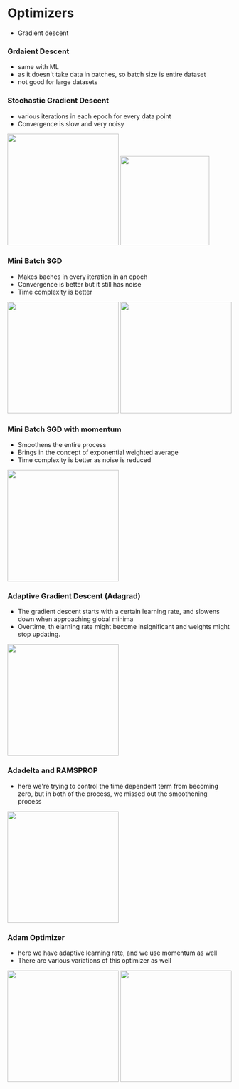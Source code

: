 # Optimizers
- Gradient descent

### Grdaient Descent
- same with ML
- as it doesn't take data in batches, so batch size is entire dataset
- not good for large datasets

### Stochastic Gradient Descent
- various iterations in each epoch for every data point
- Convergence is slow and very noisy
<img src = "https://github.com/kunalpaliwal13/60-Hours-of-ML/assets/143526414/0f9a8eb7-71ea-4e74-9685-8493baa457cc" height = "250p" alt= " ">
<img src = "https://github.com/kunalpaliwal13/60-Hours-of-ML/assets/143526414/d45373b0-758d-44fd-bdd4-4a1e3323b952" height = "200p" alt= " ">




### Mini Batch SGD
- Makes baches in every iteration in an epoch 
- Convergence is better but it still has noise
- Time complexity is better

<img src = "https://github.com/kunalpaliwal13/60-Hours-of-ML/assets/143526414/eb0dee27-9ab4-4b6a-b8bb-d49e02499b4e" height = "250p" alt= " ">
<img src = "https://github.com/kunalpaliwal13/60-Hours-of-ML/assets/143526414/1e779e50-0970-4399-99c4-bd6be92f62f3" height = "250p" alt= " ">


### Mini Batch SGD with momentum
- Smoothens the entire process
- Brings in the concept of exponential weighted average
- Time complexity is better as noise is reduced


<img src = "https://github.com/kunalpaliwal13/60-Hours-of-ML/assets/143526414/d945aacb-04c6-478f-94da-3b34faae7102" height = "250p" alt= " ">

### Adaptive Gradient Descent (Adagrad)
- The gradient descent starts with a certain learning rate, and slowens down when approaching global minima
- Overtime, th elarning rate might become insignificant and weights might stop updating. 

<img src = "https://github.com/kunalpaliwal13/60-Hours-of-ML/assets/143526414/d5e9e93d-a52e-4955-9774-01ccb10444d1" height = "250p" alt= " ">


### Adadelta and RAMSPROP
- here we're trying to control the time dependent term from becoming zero, but in both of the process, we missed out the smoothening process

<img src = "https://github.com/kunalpaliwal13/60-Hours-of-ML/assets/143526414/9d3aceca-5d26-43c4-ae08-89d3d504cb68" height = "250p" alt= " ">

### Adam Optimizer
- here we have adaptive learning rate, and we use momentum as well
- There are various variations of this optimizer as well


<img src = "https://github.com/kunalpaliwal13/60-Hours-of-ML/assets/143526414/7134d99b-1d4b-4513-8f3c-068dd3ce94a2" height = "250p" alt= " ">
<img src = "https://github.com/kunalpaliwal13/60-Hours-of-ML/assets/143526414/48a62581-b55e-46c6-b784-24cf50af5319" height = "250p" alt= " ">




